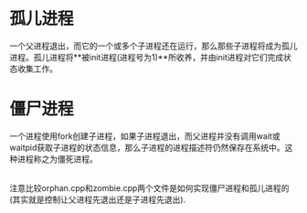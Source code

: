 孤儿进程
======

一个父进程退出，而它的一个或多个子进程还在运行，那么那些子进程将成为孤儿进程。孤儿进程将**被init进程(进程号为1)**所收养，并由init进程对它们完成状态收集工作。</br>

僵尸进程
======

一个进程使用fork创建子进程，如果子进程退出，而父进程并没有调用wait或waitpid获取子进程的状态信息，那么子进程的进程描述符仍然保存在系统中。这种进程称之为僵死进程。</br>

</br>注意比较orphan.cpp和zombie.cpp两个文件是如何实现僵尸进程和孤儿进程的(其实就是控制让父进程先退出还是子进程先退出).</br>
